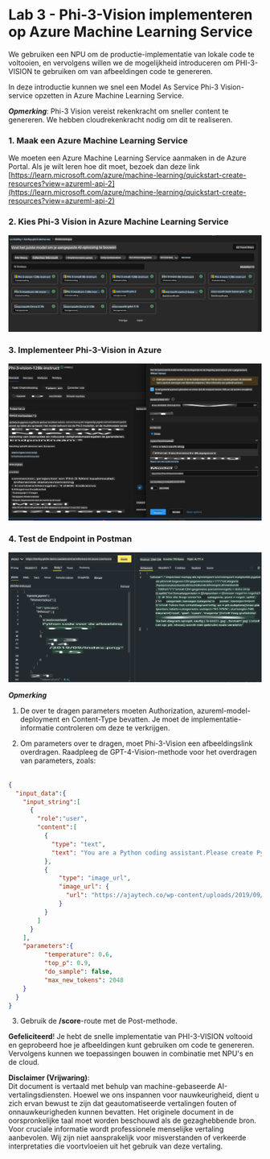 # **Lab 3 - Phi-3-Vision implementeren op Azure Machine Learning Service**

We gebruiken een NPU om de productie-implementatie van lokale code te voltooien, en vervolgens willen we de mogelijkheid introduceren om PHI-3-VISION te gebruiken om van afbeeldingen code te genereren.

In deze introductie kunnen we snel een Model As Service Phi-3 Vision-service opzetten in Azure Machine Learning Service.

***Opmerking***: Phi-3 Vision vereist rekenkracht om sneller content te genereren. We hebben cloudrekenkracht nodig om dit te realiseren.


### **1. Maak een Azure Machine Learning Service**

We moeten een Azure Machine Learning Service aanmaken in de Azure Portal. Als je wilt leren hoe dit moet, bezoek dan deze link [https://learn.microsoft.com/azure/machine-learning/quickstart-create-resources?view=azureml-api-2](https://learn.microsoft.com/azure/machine-learning/quickstart-create-resources?view=azureml-api-2)


### **2. Kies Phi-3 Vision in Azure Machine Learning Service**

![Catalogus](../../../../../../../../../translated_images/vison_catalog.e04e9e5f2b6ff115fff30e793e54e617da07251c7b192e1a68e6b050917f45aa.nl.png)


### **3. Implementeer Phi-3-Vision in Azure**


![Implementeren](../../../../../../../../../translated_images/vision_deploy.c0582d08b5d49675c643f3bedc04ae106957304f3cd4702406fa08bea80ba213.nl.png)


### **4. Test de Endpoint in Postman**


![Test](../../../../../../../../../translated_images/vision_test.fb4ff33607077153c7b5dcf37648dc5a9cb550824aeba89963e6b270314fc554.nl.png)


***Opmerking***

1. De over te dragen parameters moeten Authorization, azureml-model-deployment en Content-Type bevatten. Je moet de implementatie-informatie controleren om deze te verkrijgen.

2. Om parameters over te dragen, moet Phi-3-Vision een afbeeldingslink overdragen. Raadpleeg de GPT-4-Vision-methode voor het overdragen van parameters, zoals:

```json

{
  "input_data":{
    "input_string":[
      {
        "role":"user",
        "content":[ 
          {
            "type": "text",
            "text": "You are a Python coding assistant.Please create Python code for image "
          },
          {
              "type": "image_url",
              "image_url": {
                "url": "https://ajaytech.co/wp-content/uploads/2019/09/index.png"
              }
          }
        ]
      }
    ],
    "parameters":{
          "temperature": 0.6,
          "top_p": 0.9,
          "do_sample": false,
          "max_new_tokens": 2048
    }
  }
}

```

3. Gebruik de **/score**-route met de Post-methode.

**Gefeliciteerd**! Je hebt de snelle implementatie van PHI-3-VISION voltooid en geprobeerd hoe je afbeeldingen kunt gebruiken om code te genereren. Vervolgens kunnen we toepassingen bouwen in combinatie met NPU's en de cloud.

**Disclaimer (Vrijwaring)**:  
Dit document is vertaald met behulp van machine-gebaseerde AI-vertalingsdiensten. Hoewel we ons inspannen voor nauwkeurigheid, dient u zich ervan bewust te zijn dat geautomatiseerde vertalingen fouten of onnauwkeurigheden kunnen bevatten. Het originele document in de oorspronkelijke taal moet worden beschouwd als de gezaghebbende bron. Voor cruciale informatie wordt professionele menselijke vertaling aanbevolen. Wij zijn niet aansprakelijk voor misverstanden of verkeerde interpretaties die voortvloeien uit het gebruik van deze vertaling.